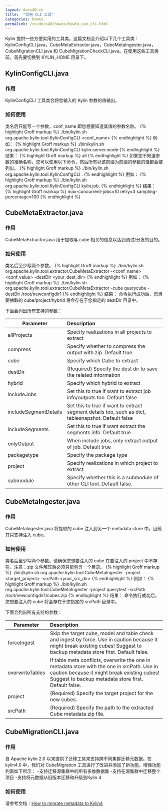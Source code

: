 ```yaml
---
layout: docs40-cn
title:  "实用 CLI 工具"
categories: howto
permalink: /cn/docs40/howto/howto_use_cli.html
---
```

Kylin 提供一些方便实用的工具类。这篇文档会介绍以下几个工具类：KylinConfigCLI.java，CubeMetaExtractor.java，CubeMetaIngester.java，CubeMigrationCLI.java 和 CubeMigrationCheckCLI.java。在使用这些工具类前，首先要切换到 KYLIN_HOME 目录下。

## KylinConfigCLI.java

### 作用
KylinConfigCLI 工具类会将您输入的 Kylin 参数的值输出。 

### 如何使用
类名后只能写一个参数，conf_name 即您想要知道其值的参数名称。
{% highlight Groff markup %}
./bin/kylin.sh org.apache.kylin.tool.KylinConfigCLI <conf_name>
{% endhighlight %}
例如： 
{% highlight Groff markup %}
./bin/kylin.sh org.apache.kylin.tool.KylinConfigCLI kylin.server.mode
{% endhighlight %}
结果：
{% highlight Groff markup %}
all
{% endhighlight %}
如果您不知道参数的准确名称，您可以使用以下命令，然后所有以该前缀为前缀的参数的值都会被列出。
{% highlight Groff markup %}
./bin/kylin.sh org.apache.kylin.tool.KylinConfigCLI <prefix>.
{% endhighlight %}
例如：
{% highlight Groff markup %}
./bin/kylin.sh org.apache.kylin.tool.KylinConfigCLI kylin.job.
{% endhighlight %}
结果：
{% highlight Groff markup %}
max-concurrent-jobs=10
retry=3
sampling-percentage=100
{% endhighlight %}

## CubeMetaExtractor.java

### 作用
CubeMetaExtractor.java 用于提取与 cube 相关的信息以达到调试/分发的目的。  

### 如何使用
类名后至少写两个参数。
{% highlight Groff markup %}
./bin/kylin.sh org.apache.kylin.tool.extractor.CubeMetaExtractor -<conf_name> <conf_value> -destDir <your_dest_dir>
{% endhighlight %}
例如：
{% highlight Groff markup %}
./bin/kylin.sh org.apache.kylin.tool.extractor.CubeMetaExtractor -cube querycube -destDir /root/newconfigdir1
{% endhighlight %}
结果：
命令执行成功后，您想要抽取的 cube/project/hybrid 将会存在于您指定的 destDir 目录中。

下面会列出所有支持的参数：

| Parameter                                             | Description                                                                                         |
| ----------------------------------------------------- | :-------------------------------------------------------------------------------------------------- |
| allProjects                                           | Specify realizations in all projects to extract                                                     |
| compress <compress>                                   | Specify whether to compress the output with zip. Default true.                                      | 
| cube <cube>                                           | Specify which Cube to extract                                                                       |
| destDir <destDir>                                     | (Required) Specify the dest dir to save the related information                                     |
| hybrid <hybrid>                                       | Specify which hybrid to extract                                                                     |
| includeJobs <includeJobs>                             | Set this to true if want to extract job info/outputs too. Default false                             |
| includeSegmentDetails <includeSegmentDetails>         | Set this to true if want to extract segment details too, such as dict, tablesnapshot. Default false |
| includeSegments <includeSegments>                     | Set this to true if want extract the segments info. Default true                                    |
| onlyOutput <onlyOutput>                               | When include jobs, only extract output of job. Default true                                         |
| packagetype <packagetype>                             | Specify the package type                                                                            |
| project <project>                                     | Specify realizations in which project to extract                                                    |
| submodule <submodule>                                 | Specify whether this is a submodule of other CLI tool. Default false.                               |

## CubeMetaIngester.java

### 作用
CubeMetaIngester.java 将提取的 cube 注入到另一个 metadata store 中。目前其只支持注入 cube。  

### 如何使用
类名后至少写两个参数。请确保您想要注入的 cube 在要注入的 project 中不存在。注意：zip 文件解压后必须只能包含一个目录。
{% highlight Groff markup %}
./bin/kylin.sh org.apache.kylin.tool.CubeMetaIngester -project <target_project> -srcPath <your_src_dir>
{% endhighlight %}
例如：
{% highlight Groff markup %}
./bin/kylin.sh org.apache.kylin.tool.CubeMetaIngester -project querytest -srcPath /root/newconfigdir1/cubes.zip
{% endhighlight %}
结果：
命令执行成功后，您想要注入的 cube 将会存在于您指定的 srcPath 目录中。

下面会列出所有支持的参数：

| Parameter                         | Description                                                                                                                                                                                        |
| --------------------------------- | :------------------------------------------------------------------------------------------------------------------------------------------------------------------------------------------------- |
| forceIngest <forceIngest>         | Skip the target cube, model and table check and ingest by force. Use in caution because it might break existing cubes! Suggest to backup metadata store first. Default false.                      |
| overwriteTables <overwriteTables> | If table meta conflicts, overwrite the one in metadata store with the one in srcPath. Use in caution because it might break existing cubes! Suggest to backup metadata store first. Default false. |
| project <project>                 | (Required) Specify the target project for the new cubes.                              
| srcPath <srcPath>                 | (Required) Specify the path to the extracted Cube metadata zip file.                                                                                                                               |

## CubeMigrationCLI.java

### 作用
自 Apache kylin 2.0 以来提供了迁移工具来支持跨不同集群迁移元数据。在 kylin4.0 中，我们对 CubeMigration 工具进行了改进并添加了新功能，增强功能列表如下所示：
-支持迁移源集群中的所有多维数据集
-支持在源集群中迁移整个项目
-支持将元数据从旧版本迁移和升级到Kylin 4

### 如何使用
请参考文档：[How to migrate metadata to Kylin4](https://cwiki.apache.org/confluence/display/KYLIN/How+to+migrate+metadata+to+Kylin+4)